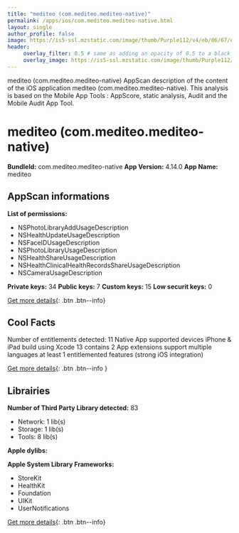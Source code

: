 ```yaml
---
title: "mediteo (com.mediteo.mediteo-native)"
permalink: /apps/ios/com.mediteo.mediteo-native.html
layout: single
author_profile: false
image: https://is5-ssl.mzstatic.com/image/thumb/Purple112/v4/eb/06/67/eb066767-42ec-f50a-cdb1-3185f17f175f/AppIcon-1x_U007emarketing-0-10-0-85-220.png/512x512bb.jpg
header: 
     overlay_filter: 0.5 # same as adding an opacity of 0.5 to a black background
     overlay_image: https://is5-ssl.mzstatic.com/image/thumb/Purple112/v4/eb/06/67/eb066767-42ec-f50a-cdb1-3185f17f175f/AppIcon-1x_U007emarketing-0-10-0-85-220.png/512x512bb.jpg
---
```

mediteo (com.mediteo.mediteo-native) AppScan description of the content of the iOS application mediteo (com.mediteo.mediteo-native). This analysis is based on the Mobile App Tools : AppScore, static analysis, Audit and the Mobile Audit App Tool.

# mediteo (com.mediteo.mediteo-native)

**BundleId:** com.mediteo.mediteo-native
**App Version:** 4.14.0
**App Name:** mediteo


## AppScan informations 

**List of permissions:** 
- NSPhotoLibraryAddUsageDescription
- NSHealthUpdateUsageDescription
- NSFaceIDUsageDescription
- NSPhotoLibraryUsageDescription
- NSHealthShareUsageDescription
- NSHealthClinicalHealthRecordsShareUsageDescription
- NSCameraUsageDescription
  
  
**Private keys:** 34
**Public keys:** 7
**Custom keys:** 15
**Low securit keys:** 0
  
[Get more details](/pricing.html){: .btn .btn--info}

## Cool Facts

Number of entitlements detected: 11
Native App
supported devices iPhone & iPad
build using Xcode 13
contains 2 App extensions
support multiple languages
at least 1 entitlemented features (strong iOS integration)
  
[Get more details](/pricing.html){: .btn .btn--info }

## Librairies 
**Number of Third Party Library detected:** 83
- Network: 1 lib(s)
- Storage: 1 lib(s)
- Tools: 8 lib(s)


**Apple dylibs:**


**Apple System Library Frameworks:**
- StoreKit
- HealthKit
- Foundation
- UIKit
- UserNotifications


  
[Get more details](/pricing.html){: .btn .btn--info}


